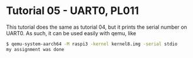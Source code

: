 Tutorial 05 - UART0, PL011
==========================

This tutorial does the same as tutorial 04, but it prints the serial number on UART0. As such, it can be used
easily with qemu, like

```sh
$ qemu-system-aarch64 -M raspi3 -kernel kernel8.img -serial stdio
my assignment was done
```
